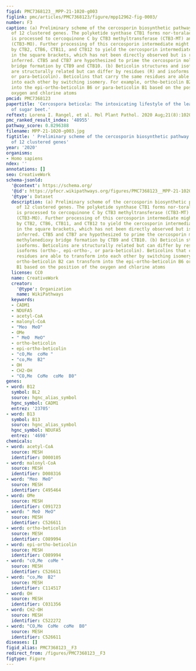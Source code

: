 ```yaml
---
figid: PMC7368123__MPP-21-1020-g003
figlink: pmc/articles/PMC7368123/figure/mpp12962-fig-0003/
number: F3
caption: (a) Preliminary scheme of the cercosporin biosynthetic pathway consisting
  of 12 clustered genes. The polyketide synthase CTB1 forms nor‐toralactone, which
  is processed to cercoquinone C by CTB3 methyltransferase (CTB3‐MT) and monooxygenase
  (CTB3‐MO). Further processing of this cercosporin intermediate might be mediated
  by CTB2, CTB6, CTB11, and CTB12 to yield the cercosporin intermediate displayed
  in the square brackets, which has not been directly observed but is rather logically
  inferred. CTB5 and CTB7 are hypothesized to prime the cercosporin molecule for methylenedioxy
  bridge formation by CTB9 and CTB10. (b) Beticolin structures and isoforms. Beticolins
  are structurally related but can differ by residues (R) and isoforms (ortho‐, epi‐ortho‐,
  or para‐beticolin). Beticolins that carry the same residues are able to transform
  into each other by switching isomery. For example, ortho‐beticolin B2 can transform
  into the epi‐ortho‐beticolin B6 or para‐beticolin B1 based on the position of the
  oxygen and chlorine atoms
pmcid: PMC7368123
papertitle: 'Cercospora beticola: The intoxicating lifestyle of the leaf spot pathogen
  of sugar beet.'
reftext: Lorena I. Rangel, et al. Mol Plant Pathol. 2020 Aug;21(8):1020-1041.
pmc_ranked_result_index: '48955'
pathway_score: 0.8296388
filename: MPP-21-1020-g003.jpg
figtitle: ' Preliminary scheme of the cercosporin biosynthetic pathway consisting
  of 12 clustered genes'
year: '2020'
organisms:
- Homo sapiens
ndex: ''
annotations: []
seo: CreativeWork
schema-jsonld:
  '@context': https://schema.org/
  '@id': https://pfocr.wikipathways.org/figures/PMC7368123__MPP-21-1020-g003.html
  '@type': Dataset
  description: (a) Preliminary scheme of the cercosporin biosynthetic pathway consisting
    of 12 clustered genes. The polyketide synthase CTB1 forms nor‐toralactone, which
    is processed to cercoquinone C by CTB3 methyltransferase (CTB3‐MT) and monooxygenase
    (CTB3‐MO). Further processing of this cercosporin intermediate might be mediated
    by CTB2, CTB6, CTB11, and CTB12 to yield the cercosporin intermediate displayed
    in the square brackets, which has not been directly observed but is rather logically
    inferred. CTB5 and CTB7 are hypothesized to prime the cercosporin molecule for
    methylenedioxy bridge formation by CTB9 and CTB10. (b) Beticolin structures and
    isoforms. Beticolins are structurally related but can differ by residues (R) and
    isoforms (ortho‐, epi‐ortho‐, or para‐beticolin). Beticolins that carry the same
    residues are able to transform into each other by switching isomery. For example,
    ortho‐beticolin B2 can transform into the epi‐ortho‐beticolin B6 or para‐beticolin
    B1 based on the position of the oxygen and chlorine atoms
  license: CC0
  name: CreativeWork
  creator:
    '@type': Organization
    name: WikiPathways
  keywords:
  - CADM1
  - NDUFA5
  - acetyl-CoA
  - malonyl-CoA
  - "Meo  MeO"
  - OMe
  - " MeO  MeO"
  - ortho-beticolin
  - epi-ortho-beticolin
  - "cO,Me  coMe "
  - "co,Me  B2"
  - OH
  - CH2-OH
  - "CO,Me  CoMe  coMe  B0"
genes:
- word: B12
  symbol: BL2
  source: hgnc_alias_symbol
  hgnc_symbol: CADM1
  entrez: '23705'
- word: B13
  symbol: B13
  source: hgnc_alias_symbol
  hgnc_symbol: NDUFA5
  entrez: '4698'
chemicals:
- word: acetyl-CoA
  source: MESH
  identifier: D000105
- word: malonyl-CoA
  source: MESH
  identifier: D008316
- word: "Meo  MeO"
  source: MESH
  identifier: C495464
- word: OMe
  source: MESH
  identifier: C091723
- word: " MeO  MeO"
  source: MESH
  identifier: C526611
- word: ortho-beticolin
  source: MESH
  identifier: C089994
- word: epi-ortho-beticolin
  source: MESH
  identifier: C089994
- word: "cO,Me  coMe "
  source: MESH
  identifier: C526611
- word: "co,Me  B2"
  source: MESH
  identifier: C114517
- word: OH
  source: MESH
  identifier: C031356
- word: CH2-OH
  source: MESH
  identifier: C522272
- word: "CO,Me  CoMe  coMe  B0"
  source: MESH
  identifier: C526611
diseases: []
figid_alias: PMC7368123__F3
redirect_from: /figures/PMC7368123__F3
figtype: Figure
---
```

